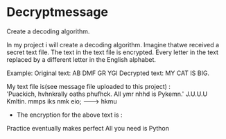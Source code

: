 # Decryptmessage
Create a decoding algorithm. 

In my project i will create a decoding algorithm. 
Imagine thatwe received a secret text file. 
The text in the text file is encrypted. 
Every letter in the text replaced by a different letter in the English alphabet.

Example:
	Original text: AB DMF GR YGI
	Decrypted text: MY CAT IS BIG.  



My text file is(see message file uploaded to this project) :  
'Puackich, hvhnkrally oaths phufhck. All ymr nhhd is Pykemn.'
J.U.U.U Kmltin. 
mmps iks nmk eio; ---> hkmu


* The encryption for the above text is : 

Practice  eventually makes perfect  All you need is Python


